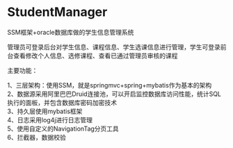 # StudentManager
SSM框架+oracle数据库做的学生信息管理系统

管理员可登录后台对学生信息、课程信息、学生选课信息进行管理，学生可登录前台查看修改个人信息、选修课程、查看已通过管理员审核的课程

主要功能：

1、三层架构：使用SSM，就是springmvc+spring+mybatis作为基本的架构 <br>
2、数据源采用阿里巴巴Druid连接池，可以开启监控数据库访问性能，统计SQL执行的面板，并包含数据库密码加密技术 <br>
3、持久层使用mybatis框架 <br>
4、日志采用log4j进行日志管理 <br>
5、使用自定义的NavigationTag分页工具 <br>
6、拦截器，数据校验
